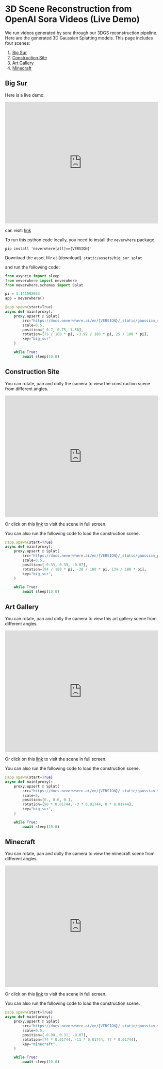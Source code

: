 
# 3D Scene Reconstruction from OpenAI Sora Videos (Live Demo)

We run videos generated by sora through our 3DGS reconstruction pipeline. Here
are the generated 3D Gaussian Splatting models. This page includes four scenes:

1. [Big Sur](#big-sur) 
2. [Construction Site](#sora-construction-scene) 
3. [Art Gallery](#art-gallery)
4. [Minecraft](#minecraft)

## Big Sur

Here is a live demo:
<iframe src="https://neverwhere.ai/?collapseMenu=True&grid=False&fov=115&scene=3gAEqGNoaWxkcmVukd4AB6hjaGlsZHJlbpCjdGFnpVNwbGF0o2tleadiaWdfc3Vyo3NyY9k7aHR0cHM6Ly9kb2NzLnZ1ZXIuYWkvZW4vbGF0ZXN0L19zdGF0aWMvYXNzZXRzL2JpZ19zdXIuc3BsYXSlc2NhbGXLP%2BAAAAAAAACocG9zaXRpb26Ty7%2FmZmZgAAAAyz%2FoAAAAAAAAyz%2F5R64gAAAAqHJvdGF0aW9uk8s%2F9PGmwAAAAMu%2FsYPFQAAAAMs%2F2%2BzeYAAAAKxodG1sQ2hpbGRyZW6Qq3Jhd0NoaWxkcmVukKpiZ0NoaWxkcmVukA%3D%3D" width="100%" height="400" frameborder="0"></iframe>

can visit: <a href="https://neverwhere.ai/?collapseMenu=True&grid=False&fov=115&scene=3gAEqGNoaWxkcmVukd4AB6hjaGlsZHJlbpCjdGFnpVNwbGF0o2tleadiaWdfc3Vyo3NyY9k7aHR0cHM6Ly9kb2NzLnZ1ZXIuYWkvZW4vbGF0ZXN0L19zdGF0aWMvYXNzZXRzL2JpZ19zdXIuc3BsYXSlc2NhbGXLP%2BAAAAAAAACocG9zaXRpb26Ty7%2FmZmZgAAAAyz%2FoAAAAAAAAyz%2F5R64gAAAAqHJvdGF0aW9uk8s%2F9PGmwAAAAMu%2FsYPFQAAAAMs%2F2%2BzeYAAAAKxodG1sQ2hpbGRyZW6Qq3Jhd0NoaWxkcmVukKpiZ0NoaWxkcmVukA%3D%3">link</a>

To run this python code locally, you need to install the `neverwhere` package 
```shell
pip install 'neverwhere[all]=={VERSION}'
```

Download the asset file at {download}`_static/assets/big_sur.splat`

and run the following code:

```python
from asyncio import sleep
from neverwhere import neverwhere
from neverwhere.schemas import Splat

pi = 3.141592653
app = neverwhere()
```
```python
@app.spawn(start=True)
async def main(proxy):
    proxy.upsert @ Splat(
        src="https://docs.neverwhere.ai/en/{VERSION}/_static/gaussian_splatting/big_sur.splat",
        scale=0.5,
        position=[-0.7, 0.75, 1.58],
        rotation=[75 / 180 * pi, -3.92 / 180 * pi, 25 / 180 * pi],
        key="big_sur"
    )

    while True:
        await sleep(10.0)
```


## Construction Site

You can rotate, pan and dolly the camera to view the construction scene from different angles.

<iframe src="https://neverwhere.ai/?collapseMenu=True&fov=50&scene=3gAEqGNoaWxkcmVukd4AB6hjaGlsZHJlbpCjdGFnpVNwbGF0o2tleadiaWdfc3Vyo3NyY9lAaHR0cHM6Ly9kb2NzLnZ1ZXIuYWkvZW4vbGF0ZXN0L19zdGF0aWMvYXNzZXRzL2NvbnN0cnVjdGlvbi5zcGxhdKVzY2FsZcs%2F4AAAAAAAAKhwb3NpdGlvbpPLv9UeuGAAAADLP9j1woAAAADLv7HrhSAAAACocm90YXRpb26Tyz%2F6P%2B%2FAAAAAy7%2FfRrugAAAAy0ACtb4AAAAArGh0bWxDaGlsZHJlbpCrcmF3Q2hpbGRyZW6QqmJnQ2hpbGRyZW6Q" width="100%" height="400" frameborder="0"></iframe>

Or click on this <a href="https://neverwhere.ai/?collapseMenu=True&fov=50&scene=3gAEqGNoaWxkcmVukd4AB6hjaGlsZHJlbpCjdGFnpVNwbGF0o2tleadiaWdfc3Vyo3NyY9lAaHR0cHM6Ly9kb2NzLnZ1ZXIuYWkvZW4vbGF0ZXN0L19zdGF0aWMvYXNzZXRzL2NvbnN0cnVjdGlvbi5zcGxhdKVzY2FsZcs%2F4AAAAAAAAKhwb3NpdGlvbpPLv9UeuGAAAADLP9j1woAAAADLv7HrhSAAAACocm90YXRpb26Tyz%2F6P%2B%2FAAAAAy7%2FfRrugAAAAy0ACtb4AAAAArGh0bWxDaGlsZHJlbpCrcmF3Q2hpbGRyZW6QqmJnQ2hpbGRyZW6Q">link</a> to visit the scene in full screen.

You can also run the following code to load the construction scene.

```python
@app.spawn(start=True)
async def main(proxy):
    proxy.upsert @ Splat(
        src="https://docs.neverwhere.ai/en/{VERSION}/_static/gaussian_platting/construction.splat",
        scale=0.5,
        position=[-0.33, 0.39, -0.07],
        rotation=[94 / 180 * pi, -28 / 180 * pi, 134 / 180 * pi],
        key="big_sur",
    )

    while True:
        await sleep(10.0)
```

## Art Gallery

You can rotate, pan and dolly the camera to view this art gallery scene from different angles.

<iframe src="https://neverwhere.ai/?collapseMenu=True&fov=50&grid=False&scene=3gAEqGNoaWxkcmVukd4AB6hjaGlsZHJlbpCjdGFnpVNwbGF0o2tleadiaWdfc3Vyo3NyY9lDaHR0cHM6Ly9kb2NzLnZ1ZXIuYWkvZW4vbGF0ZXN0L19zdGF0aWMvZ2F1c3NpYW5fc3BsYXR0aW5nL2FydC5zcGxhdKVzY2FsZQWocG9zaXRpb26TAMs%2F4zMzQAAAAACocm90YXRpb26Tyz%2F5HRTgAAAAy7%2Bqya%2FgAAAAAKxodG1sQ2hpbGRyZW6Qq3Jhd0NoaWxkcmVukKpiZ0NoaWxkcmVukA%3D%3D" width="100%" height="400" frameborder="0"></iframe>

Or click on this <a href="https://neverwhere.ai/?collapseMenu=True&grid=False&fov=50&scene=3gAEqGNoaWxkcmVukd4AB6hjaGlsZHJlbpCjdGFnpVNwbGF0o2tleadiaWdfc3Vyo3NyY9lDaHR0cHM6Ly9kb2NzLnZ1ZXIuYWkvZW4vbGF0ZXN0L19zdGF0aWMvZ2F1c3NpYW5fc3BsYXR0aW5nL2FydC5zcGxhdKVzY2FsZQWocG9zaXRpb26TAMs%2F4zMzQAAAAACocm90YXRpb26Tyz%2F5HRTgAAAAy7%2Bqya%2FgAAAAAKxodG1sQ2hpbGRyZW6Qq3Jhd0NoaWxkcmVukKpiZ0NoaWxkcmVukA%3D%3D">link</a> to visit the scene in full screen.

You can also run the following code to load the construction scene.

```python
@app.spawn(start=True)
async def main(proxy):
    proxy.upsert @ Splat(
        src="https://docs.neverwhere.ai/en/{VERSION}/_static/gaussian_splatting/art.splat",
        scale=5,
        position=[0., 0.6, 0.],
        rotation=[90 * 0.01744, -3 * 0.01744, 0 * 0.01744],
        key="big_sur",
    )

    while True:
        await sleep(10.0)
```

## Minecraft

You can rotate, pan and dolly the camera to view the minecraft scene from different angles.

<iframe src="https://neverwhere.ai/?collapseMenu=True&fov=50&grid=False&scene=3gAEqGNoaWxkcmVukd4AB6hjaGlsZHJlbpCjdGFnpVNwbGF0o2tlealtaW5lY3JhZnSjc3Jj2UlodHRwczovL2RvY3MudnVlci5haS9lbi9sYXRlc3QvX3N0YXRpYy9nYXVzc2lhbl9zcGxhdHRpbmcvbWluZWNyYWZ0LnNwbGF0pXNjYWxlyz%2FgAAAAAAAAqHBvc2l0aW9uk8u%2FtHrhQAAAAMs%2F09cKQAAAAMu%2FseuFIAAAAKhyb3RhdGlvbpPLP%2FSmIkAAAADLv8iONoAAAADLP%2FV8b8AAAACsaHRtbENoaWxkcmVukKtyYXdDaGlsZHJlbpCqYmdDaGlsZHJlbpA%3D" width="100%" height="400" frameborder="0"></iframe>

Or click on this <a href="https://neverwhere.ai/?collapseMenu=True&fov=50&grid=False&scene=3gAEqGNoaWxkcmVukd4AB6hjaGlsZHJlbpCjdGFnpVNwbGF0o2tlealtaW5lY3JhZnSjc3Jj2UlodHRwczovL2RvY3MudnVlci5haS9lbi9sYXRlc3QvX3N0YXRpYy9nYXVzc2lhbl9zcGxhdHRpbmcvbWluZWNyYWZ0LnNwbGF0pXNjYWxlyz%2FgAAAAAAAAqHBvc2l0aW9uk8u%2FtHrhQAAAAMs%2F09cKQAAAAMu%2FseuFIAAAAKhyb3RhdGlvbpPLP%2FSmIkAAAADLv8iONoAAAADLP%2FV8b8AAAACsaHRtbENoaWxkcmVukKtyYXdDaGlsZHJlbpCqYmdDaGlsZHJlbpA%3D">link</a> to visit the scene in full screen.

You can also run the following code to load the construction scene.

```python
@app.spawn(start=True)
async def main(proxy):
    proxy.upsert @ Splat(
        src="https://docs.neverwhere.ai/en/{VERSION}/_static/gaussian_splatting/minecraft.splat",
        scale=0.5,
        position=[-0.08, 0.31, -0.07],
        rotation=[74 * 0.01744, -11 * 0.01744, 77 * 0.01744],
        key="minecraft",
    )

    while True:
        await sleep(10.0)
```
